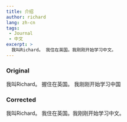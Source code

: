 ```yaml
---
title: 介绍
author: richard 
lang: zh-cn
tags:
 - Journal
 - 中文
excerpt: >
  我叫Richard。 我住在英国。我刚刚开始学习中文。
---
```


### Original

我叫Richard。 握住在英国。 我刚刚开始学习中国

### Corrected

我叫Richard。 我住在英国。我刚刚开始学习中文。
	